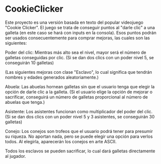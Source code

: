# CookieClicker

Este proyecto es una versión basada en texto del popular videojuego "Cookie Clicker". El juego se trata de conseguir puntos al "darle clic" a una galleta (en este caso se hará con inputs en la consola). Esos puntos podrán ser usados consecuentemente para comprar mejoras, las cuales son las siguientes:

Poder del clic: Mientras más alto sea el nivel, mayor será el número de galletas conseguidas por clic. (Si se dan dos clics con un poder nivel 5, se conseguirán 10 galletas)

(Las siguientes mejoras con clase "Esclavo", lo cual significa que tendrán nombres y edades generados aleatoriamente.)

Abuela: Las abuelas hornean galletas sin que el usuario tenga que elegir la opción de darle clic a la galleta. (Si el usuario elige la opción de mejorar o sacrificar, conseguirá un número de galletas proporcional al número de abuelas que tenga.)

Asistente: Los asistentes funcionan como multiplicador del poder del clic. (Si se dan dos clics con un poder nivel 5 y 3 asistentes, se conseguirán 30 galletas)

Conejo: Los conejos son trofeos que el usuario podrá tener para presumir su riqueza. No aportan nada, pero se puede elegir una opción para verlos todos. Al elegirla, aparecerán los conejos en arte ASCII.

Todos los esclavos se pueden sacrificar, lo cual dará galletas directamente al jugador.
